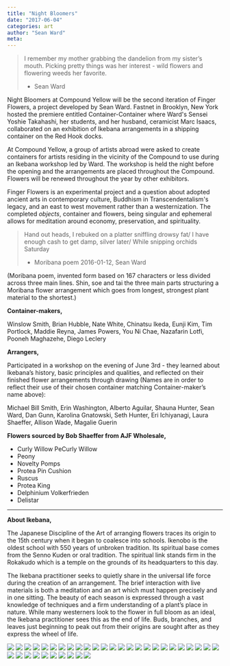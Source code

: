 ```yaml
---
title: "Night Bloomers"
date: "2017-06-04"
categories: art
author: "Sean Ward"
meta:
---
```


> I remember my mother grabbing the dandelion from my sister’s mouth. Picking pretty things was her interest - wild flowers and flowering weeds her favorite. 
> - Sean Ward


Night Bloomers at Compound Yellow will be the second iteration of Finger Flowers, a project developed by Sean Ward. Fastnet in Brooklyn, New York hosted the premiere entitled Container-Container where Ward's Sensei Yoshie Takahashi, her students, and her husband, ceramicist Marc Isaacs, collaborated on an exhibition of Ikebana  arrangements in a shipping container on the Red Hook docks.

At Compound Yellow, a group of artists abroad were asked to create containers for artists residing in the vicinity of the Compound to use during an Ikebana workshop led by Ward. The workshop is held the night before the opening and the arrangements are placed throughout the Compound. Flowers will be renewed throughout the year by other exhibitors.

Finger Flowers is an experimental project and a question about adopted ancient arts in contemporary culture, Buddhism in Transcendentalism's legacy, and an east to west movement rather than a westernization. The completed *objects*, container and flowers, being singular and ephemeral allows for meditation around economy, preservation, and spirituality.


> Hand out heads, I rebuked on a platter sniffling drowsy fat/
> I have enough cash to get damp, silver later/
> While snipping orchids Saturday
> - Moribana poem 2016-01-12, Sean Ward

(Moribana poem, invented form based on 167 characters or less divided across three main lines. Shin, soe and tai the three main parts structuring a Moribana flower arrangement which goes from longest, strongest plant material to the shortest.)

 

**Container-makers,**

Winslow Smith, Brian Hubble, Nate White, Chinatsu Ikeda, Eunji Kim, Tim Portlock, Maddie Reyna, James Powers, You Ni Chae, Nazafarin Lotfi, Pooneh Maghazehe, Diego Leclery

 

**Arrangers,**

Participated in a workshop on the evening of June 3rd - they learned about Ikebana’s history, basic principles and qualities, and reflected on their finished flower arrangements through drawing (Names are in order to reflect their use of their chosen container matching Container-maker’s name above):

Michael Bill Smith, Erin Washington, Alberto Aguilar, Shauna Hunter, Sean Ward, Dan Gunn, Karolina Gnatowski, Seth Hunter, Eri Ichiyanagi, Laura Shaeffer, Allison Wade, Magalie Guerin

 

**Flowers sourced by Bob Shaeffer from AJF Wholesale,**

- Curly Willow PeCurly Willow 
- Peony 
- Novelty Pomps  
- Protea Pin Cushion 
- Ruscus  
- Protea King  
- Delphinium Volkerfrieden 
- Delistar

***

**About Ikebana,**

The Japanese Discipline of the Art of arranging flowers traces its origin to the 15th century when it began to coalesce into schools. Ikenobo is the oldest school with 550 years of unbroken tradition. Its spiritual base comes from the Senno Kuden or oral tradition. The spiritual link stands firm in the Rokakudo which is a temple on the grounds of its headquarters to this day. 

The Ikebana practitioner seeks to quietly share in the universal life force during the creation of an arrangement. The brief interaction with live materials is both a meditation and an art which must happen precisely and in one sitting. The beauty of each season is expressed through a vast knowledge of techniques and a firm understanding of a plant’s place in nature.  While many westerners look to the flower in full bloom as an ideal, the Ikebana practitioner sees this as the end of life. Buds, branches, and leaves just beginning to peak out from their origins are sought after as they express the wheel of life.

![](/images/17-ffnb-1.jpg)
![](/images/17-ffnb-2.jpg)
![](/images/17-ffnb-3.jpg)
![](/images/17-ffnb-4.jpg)
![](/images/17-ffnb-5.jpg)
![](/images/17-ffnb-6.jpg)
![](/images/17-ffnb-7.jpg)
![](/images/17-ffnb-8.jpg)
![](/images/17-ffnb-9.jpg)
![](/images/17-ffnb-10.jpg)
![](/images/17-ffnb-11.jpg)
![](/images/17-ffnb-12.jpg)
![](/images/17-ffnb-13.jpg)
![](/images/17-ffnb-14.jpg)
![](/images/17-ffnb-15.jpg)
![](/images/17-ffnb-16.jpg)
![](/images/17-ffnb-17.jpg)
![](/images/17-ffnb-18.jpg)
![](/images/17-ffnb-19.jpg)
![](/images/17-ffnb-20.jpg)
![](/images/17-ffnb-21.jpg)
![](/images/17-ffnb-22.jpg)
![](/images/17-ffnb-23.jpg)
![](/images/17-ffnb-24.jpg)
![](/images/17-ffnb-25.jpg)
![](/images/17-ffnb-26.jpg)
![](/images/17-ffnb-27.jpg)
![](/images/17-ffnb-28.jpg)
![](/images/17-ffnb-29.jpg)
![](/images/17-ffnb-30.jpg)
![](/images/17-ffnb-31.jpg)
![](/images/17-ffnb-32.jpg)
![](/images/17-ffnb-33.jpg)
![](/images/17-ffnb-34.jpg)
![](/images/17-ffnb-35.jpg)
